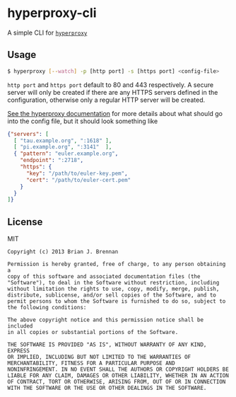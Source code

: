 # hyperproxy-cli

A simple CLI for <code>[hyperproxy](https://github.com/brianloveswords/hyperproxy)</code>

## Usage

```bash
$ hyperproxy [--watch] -p [http port] -s [https port] <config-file>
```

`http port` and `https port` default to 80 and 443 respectively. A secure server will only be created if there are any HTTPS servers defined in the configuration, otherwise only a regular HTTP server will be created.

[See the hyperproxy documentation](https://github.com/brianloveswords/hyperproxy/blob/master/README.md) for more details about what should go into the config file, but it should look something like

```json
{"servers": [
  [ "tau.example.org", ":1618" ],
  [ "pi.example.org", ":3141"  ],
  { "pattern": "euler.example.org",
    "endpoint": ":2718",
    "https": {
      "key": "/path/to/euler-key.pem",
      "cert": "/path/to/euler-cert.pem"
    }
  }
]}
```

## License
MIT

```
Copyright (c) 2013 Brian J. Brennan

Permission is hereby granted, free of charge, to any person obtaining a
copy of this software and associated documentation files (the
"Software"), to deal in the Software without restriction, including
without limitation the rights to use, copy, modify, merge, publish,
distribute, sublicense, and/or sell copies of the Software, and to
permit persons to whom the Software is furnished to do so, subject to
the following conditions:

The above copyright notice and this permission notice shall be included
in all copies or substantial portions of the Software.

THE SOFTWARE IS PROVIDED "AS IS", WITHOUT WARRANTY OF ANY KIND, EXPRESS
OR IMPLIED, INCLUDING BUT NOT LIMITED TO THE WARRANTIES OF
MERCHANTABILITY, FITNESS FOR A PARTICULAR PURPOSE AND
NONINFRINGEMENT. IN NO EVENT SHALL THE AUTHORS OR COPYRIGHT HOLDERS BE
LIABLE FOR ANY CLAIM, DAMAGES OR OTHER LIABILITY, WHETHER IN AN ACTION
OF CONTRACT, TORT OR OTHERWISE, ARISING FROM, OUT OF OR IN CONNECTION
WITH THE SOFTWARE OR THE USE OR OTHER DEALINGS IN THE SOFTWARE.
```